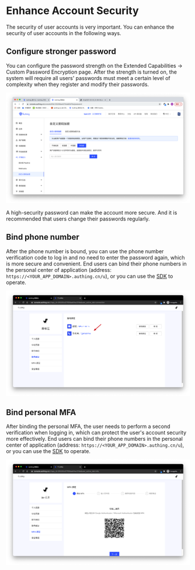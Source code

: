 # Enhance Account Security

The security of user accounts is very important. You can enhance the security of user accounts in the following ways.

## Configure stronger password

You can configure the password strength on the Extended Capabilities -> Custom Password Encryption page. After the strength is turned on, the system will require all users' passwords must meet a certain level of complexity when they register and modify their passwords.

![](./images/config-password.png)

A high-security password can make the account more secure. And it is recommended that users change their passwords regularly.

## Bind phone number

After the phone number is bound, you can use the phone number verification code to log in and no need to enter the password again, which is more secure and convenient. End users can bind their phone numbers in the personal center of application (address: `https://<YOUR_APP_DOMAIN>.authing.cn/u`), or you can use the [SDK](/reference/sdk-for-node/authentication/AuthenticationClient.md) to operate.

![](./images/Xnip2021-02-26_11-44-03.png)

## Bind personal MFA

After binding the personal MFA, the user needs to perform a second verification when logging in, which can protect the user's account security more effectively. End users can bind their phone numbers in the personal center of application (address: `https://<YOUR_APP_DOMAIN>.authing.cn/u`), or you can use the [SDK](/reference/sdk-for-node/authentication/MfaAuthenticationClient.md) to operate.

![](./images/Xnip2021-02-26_11-45-11.png)
